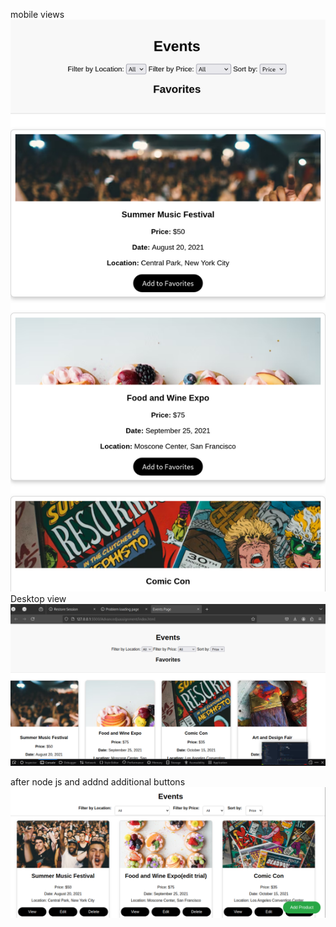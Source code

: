 mobile views
![alt text](<Screen Shot 2024-09-19 at 08.44.37.png>)
Desktop view
![alt text](image.png)

after node js and addnd additional buttons
![alt text](image-1.png)
